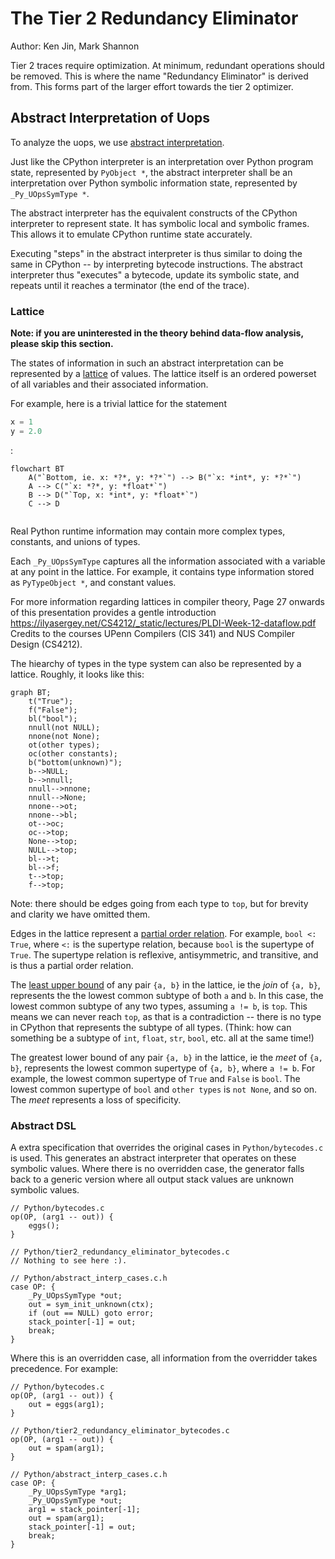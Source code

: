 # The Tier 2 Redundancy Eliminator

Author: Ken Jin, Mark Shannon

Tier 2 traces require optimization. At minimum, redundant operations
should be removed. This is where the name "Redundancy Eliminator" is
derived from. This forms part of the larger effort towards
the tier 2 optimizer.

## Abstract Interpretation of Uops

To analyze the uops, we use
[abstract interpretation](https://en.wikipedia.org/wiki/Abstract_interpretation).

Just like the CPython interpreter is an interpretation over
Python program state, represented by `PyObject *`, the abstract interpreter
shall be an interpretation over Python symbolic information state,
represented by `_Py_UOpsSymType *`.

The abstract interpreter has the equivalent constructs of the
CPython interpreter to represent state. It has symbolic
local and symbolic frames. This allows it to emulate CPython
runtime state accurately.

Executing "steps" in the abstract interpreter is thus similar to
doing the same in CPython -- by interpreting bytecode instructions.
The abstract interpreter thus "executes" a bytecode, update its
symbolic state, and repeats until it reaches a terminator (the end
of the trace).

### Lattice

**Note: if you are uninterested in the theory behind data-flow analysis,\
please skip this section.**

The states of information in such an abstract interpretation can be
represented by a [lattice](https://en.wikipedia.org/wiki/Lattice_(order))
of values. The lattice itself is an ordered powerset
of all variables and their associated information.

For example, here is a trivial lattice for the statement 
```python
x = 1
y = 2.0
```
:

```mermaid
flowchart BT
    A("`Bottom, ie. x: *?*, y: *?*`") --> B("`x: *int*, y: *?*`")
    A --> C("`x: *?*, y: *float*`")
    B --> D("`Top, x: *int*, y: *float*`")
    C --> D
  
```

Real Python runtime information
may contain more complex types, constants, and unions of types.

Each `_Py_UOpsSymType` captures all the information associated
with a variable at any point in the lattice. For example, it contains
type information stored as `PyTypeObject *`, and constant values.

For more information regarding lattices in compiler theory,
Page 27 onwards of this presentation provides a gentle introduction
https://ilyasergey.net/CS4212/_static/lectures/PLDI-Week-12-dataflow.pdf
Credits to the courses UPenn Compilers (CIS 341) and NUS Compiler
Design (CS4212).

The hiearchy of types in the type system can also be represented
by a lattice. Roughly, it looks like this:

```mermaid
graph BT;
    t("True");
    f("False");
    bl("bool");
    nnull(not NULL);
    nnone(not None);
    ot(other types);
    oc(other constants);
    b("bottom(unknown)");
    b-->NULL;
    b-->nnull;
    nnull-->nnone;
    nnull-->None;
    nnone-->ot;
    nnone-->bl;
    ot-->oc;
    oc-->top;
    None-->top;
    NULL-->top;
    bl-->t;
    bl-->f;
    t-->top;
    f-->top;
```

Note: there should be edges going from each type to `top`, but
for brevity and clarity we have omitted them.

Edges in the lattice represent a
[partial order relation](https://en.wikipedia.org/wiki/Partially_ordered_set).
For example, `bool <: True`, where `<:` is the supertype relation,
because `bool` is the supertype of `True`. The supertype relation is
reflexive, antisymmetric, and transitive, and is thus a partial
order relation.

The [least upper bound](https://www.infinitelymore.xyz/p/lattices)
of any pair `{a, b}` in the lattice, ie the *join* of `{a, b}`, represents
the the lowest common subtype of both `a` and `b`. In this case,
the lowest common subtype of any two types,
assuming `a != b`, is `top`. This means we can never reach
`top`, as that is a contradiction -- there is no type
in CPython that represents the subtype of all types. (Think:
how can something be a subtype of `int`, `float`, `str`, `bool`, etc.
all at the same time!)

The greatest lower bound of any pair `{a, b}` in the lattice, ie the
*meet* of `{a, b}`, represents the lowest common supertype of `{a, b}`,
where `a != b`.
For example, the lowest common supertype of `True` and `False` is
`bool`. The lowest common supertype of `bool` and `other types` is
`not None`, and so on. The *meet* represents a loss of specificity.


### Abstract DSL

A extra specification that overrides the original cases in
`Python/bytecodes.c` is used.
This generates an abstract interpreter that operates on these symbolic values.
Where there is no overridden case, the generator falls back to a generic
version where all output stack values are unknown symbolic values.

```
// Python/bytecodes.c
op(OP, (arg1 -- out)) {
    eggs();
}
```
```
// Python/tier2_redundancy_eliminator_bytecodes.c
// Nothing to see here :).
```
```
// Python/abstract_interp_cases.c.h
case OP: {
    _Py_UOpsSymType *out;
    out = sym_init_unknown(ctx);
    if (out == NULL) goto error;
    stack_pointer[-1] = out;
    break;
}
```

Where this is an overridden case, all information from the overridder
takes precedence. For example:

```
// Python/bytecodes.c
op(OP, (arg1 -- out)) {
    out = eggs(arg1);
}
```
```
// Python/tier2_redundancy_eliminator_bytecodes.c
op(OP, (arg1 -- out)) {
    out = spam(arg1);
}
```
```
// Python/abstract_interp_cases.c.h
case OP: {
    _Py_UOpsSymType *arg1;
    _Py_UOpsSymType *out;
    arg1 = stack_pointer[-1];
    out = spam(arg1);
    stack_pointer[-1] = out;
    break;
}
```


